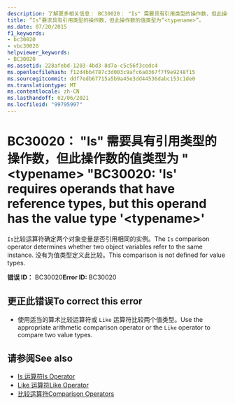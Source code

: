 ```yaml
---
description: 了解更多相关信息： BC30020： "Is" 需要具有引用类型的操作数，但此操作数具有值类型 "<typename>
title: “Is”要求具有引用类型的操作数，但此操作数的值类型为“<typename>”。
ms.date: 07/20/2015
f1_keywords:
- bc30020
- vbc30020
helpviewer_keywords:
- BC30020
ms.assetid: 228afebd-1203-4bd3-8d7a-c5c56f3cedc4
ms.openlocfilehash: f12d4bb4787c3d003c9afc6a0367f7f9e9248f15
ms.sourcegitcommit: ddf7edb67715a5b9a45e3dd44536dabc153c1de0
ms.translationtype: MT
ms.contentlocale: zh-CN
ms.lasthandoff: 02/06/2021
ms.locfileid: "99795997"
---
```

# <a name="bc30020-is-requires-operands-that-have-reference-types-but-this-operand-has-the-value-type-typename"></a><span data-ttu-id="8efda-103">BC30020： "Is" 需要具有引用类型的操作数，但此操作数的值类型为 " \<typename> "</span><span class="sxs-lookup"><span data-stu-id="8efda-103">BC30020: 'Is' requires operands that have reference types, but this operand has the value type '\<typename>'</span></span>

<span data-ttu-id="8efda-104">`Is`比较运算符确定两个对象变量是否引用相同的实例。</span><span class="sxs-lookup"><span data-stu-id="8efda-104">The `Is` comparison operator determines whether two object variables refer to the same instance.</span></span> <span data-ttu-id="8efda-105">没有为值类型定义此比较。</span><span class="sxs-lookup"><span data-stu-id="8efda-105">This comparison is not defined for value types.</span></span>

 <span data-ttu-id="8efda-106">**错误 ID：** BC30020</span><span class="sxs-lookup"><span data-stu-id="8efda-106">**Error ID:** BC30020</span></span>

## <a name="to-correct-this-error"></a><span data-ttu-id="8efda-107">更正此错误</span><span class="sxs-lookup"><span data-stu-id="8efda-107">To correct this error</span></span>

- <span data-ttu-id="8efda-108">使用适当的算术比较运算符或 `Like` 运算符比较两个值类型。</span><span class="sxs-lookup"><span data-stu-id="8efda-108">Use the appropriate arithmetic comparison operator or the `Like` operator to compare two value types.</span></span>

## <a name="see-also"></a><span data-ttu-id="8efda-109">请参阅</span><span class="sxs-lookup"><span data-stu-id="8efda-109">See also</span></span>

- [<span data-ttu-id="8efda-110">Is 运算符</span><span class="sxs-lookup"><span data-stu-id="8efda-110">Is Operator</span></span>](../operators/is-operator.md)
- [<span data-ttu-id="8efda-111">Like 运算符</span><span class="sxs-lookup"><span data-stu-id="8efda-111">Like Operator</span></span>](../operators/like-operator.md)
- [<span data-ttu-id="8efda-112">比较运算符</span><span class="sxs-lookup"><span data-stu-id="8efda-112">Comparison Operators</span></span>](../operators/comparison-operators.md)
